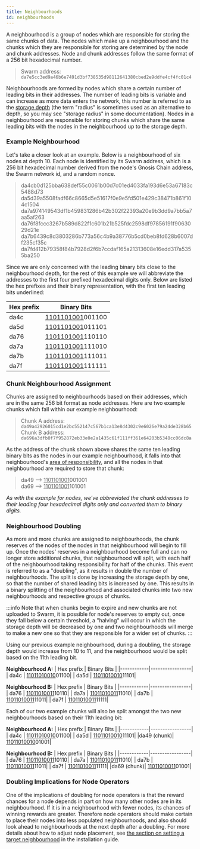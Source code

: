 ```yaml
---
title: Neighbourhoods
id: neighbourhoods
---
```


A neighbourhood is a group of nodes which are responsible for storing the same chunks of data. The nodes which make up a neighbourhood and the chunks which they are responsible for storing are determined by the node and chunk addresses. Node and chunk addresses follow the same format of a 256 bit hexadecimal number. 


> Swarm address: `da7e5cc3ed9a46b6e7491d3bf738535d98112641380cbed2e9ddfe4cf4fc01c4`

Neighbourhoods are formed by nodes which share a certain number of leading bits in their addresses. The number of leading bits is variable and can increase as more data enters the network, this number is referred to as the [storage depth](/docs/learn/glossary#2b-storage-depth) (the term "radius" is sometimes used as an alternative to depth, so you may see "storage radius" in some documentation). Nodes in a neighbourhood are responsible for storing chunks which share the same leading bits with the nodes in the neighbourhood up to the storage depth.

### Example Neighbourhood

Let's take a closer look at an example. Below is a neighbourhood of six nodes at depth 10. Each node is identified by its Swarm address, which is a 256 bit hexadecimal number derived from the node's Gnosis Chain address, the Swarm network id, and a random nonce.  

> da4cb0d125bba638def55c0061b00d7c01ed4033fa193d6e53a67183c5488d73
> da5d39a5508fadf66c8665d5e51617f0e9e5fd501e429c38471b861f104c1504
> da7a974149543df1b459831286b42b302f22393a20e9b3dd9a7bb5a7aa5af263
> da76f8fccc3267b589d822f1c601b21b525fdc2598df97856191f9063029d21e
> da7b6439c8d3803286b773a56c4b9a38776b5cd0beb8fd628b6007df235cf35c
> da7fd412b79358f84b7928d2f6b7ccdaf165a21313608e16edd317a5355ba250

Since we are only concerned with the leading binary bits close to the neighbourhood depth, for the rest of this example we will abbreviate the addresses to the first four prefixed hexadecimal digits only. Below are listed the hex prefixes and their binary representation, with the first ten leading bits underlined:

| Hex prefix | Binary Bits     |
|------------|-----------------|
| da4c       | <u>1101101001</u>001100|
| da5d       | <u>1101101001</u>011101|
| da76       | <u>1101101001</u>110110|
| da7a       | <u>1101101001</u>111010|
| da7b       | <u>1101101001</u>111011|
| da7f       | <u>1101101001</u>111111|

### Chunk Neighbourhood Assignment

Chunks are assigned to neighbourhoods based on their addresses, which are in the same 256 bit format as node addresses. Here are two example chunks which fall within our example neighbourhood:

> Chunk A address: `da49a42926015cd1e2bc552147c567b1ca13e8d4302c9e6026e79a24de328b65`   
> Chunk B address: `da696a3dfb0f7f952872eb33e0e2a1435c61f111ff361e64203b5348cc06dc8a`   

As the address of the chunk shown above shares the same ten leading binary bits as the nodes in our example neighbourhood, it falls into that neighbourhood's [area of responsibility](/docs/learn/glossary#2-area-of-responsibility-related-depths), and all the nodes in that neighbourhood are required to store that chunk:

> da49 --> <u>1101101001</u>001001  
> da69 --> <u>1101101001</u>101001 


*As with the example for nodes, we've abbreviated the chunk addresses to their leading four hexadecimal digits only and converted them to binary digits.*

### Neighbourhood Doubling 

As more and more chunks are assigned to neighbourhoods, the chunk reserves of the nodes of the nodes in that neighbourhood will begin to fill up. Once the nodes' reserves in a neighbourhood become full and can no longer store additional chunks, that neighbourhood will split, with each half of the neighbourhood taking responsibility for half of the chunks. This event is referred to as a "doubling", as it results in double the number of neighbourhoods. The split is done by increasing the storage depth by one, so that the number of shared leading bits is increased by one. This results in a binary splitting of the neighbourhood and associated chunks into two new neighbourhoods and respective groups of chunks.

:::info
Note that when chunks begin to expire and new chunks are not uploaded to Swarm, it is possible for node's reserves to empty out, once they fall below a certain threshold, a "halving" will occur in which the storage depth will be decreased by one and two neighbourhoods will merge to make a new one so that they are responsible for a wider set of chunks.
:::

Using our previous example neighbourhood, during a doubling, the storage depth would increase from 10 to 11, and the neighbourhood would be split based on the 11th leading bit.


**Neighbourhood A:**
| Hex prefix | Binary Bits     |
|------------|-----------------|
| da4c       | <u>11011010010</u>01100|
| da5d       | <u>11011010010</u>11101|


**Neighbourhood B:**
| Hex prefix | Binary Bits     |
|------------|-----------------|
| da76       | <u>11011010011</u>10110|
| da7a       | <u>11011010011</u>11010|
| da7b       | <u>11011010011</u>11011|
| da7f       | <u>11011010011</u>11111|


Each of our two example chunks will also be split amongst the two new neighbourhoods based on their 11th leading bit:


**Neighbourhood A:**
| Hex prefix | Binary Bits     |
|------------|-----------------|
| da4c       | <u>11011010010</u>01100|
| da5d       | <u>11011010010</u>11101|
|da49 (chunk)| <u>11011010010</u>01001|


**Neighbourhood B:**
| Hex prefix | Binary Bits     |
|------------|-----------------|
| da76       | <u>11011010011</u>10110|
| da7a       | <u>11011010011</u>11010|
| da7b       | <u>11011010011</u>11011|
| da7f       | <u>11011010011</u>11111|
|da69 (chunk)| <u>11011010011</u>01001|


### Doubling Implications for Node Operators

One of the implications of doubling for node operators is that the reward chances for a node depends in part on how many other nodes are in its neighbourhood. If it is in a neighbourhood with fewer nodes, its chances of winning rewards are greater. Therefore node operators should make certain to place their nodes into less populated neighbourhoods, and also should look ahead to neighbourhoods at the next depth after a doubling. For more details about how to adjust node placement, see [the section on setting a target neighbourhood](/docs/bee/installation/install#set-target-neighborhood-optional) in the installation guide.